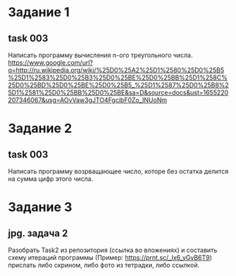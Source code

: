 













# Задание 1
## task 003
Написать программу вычисления n-ого треугольного числа. https://www.google.com/url?q=http://ru.wikipedia.org/wiki/%25D0%25A2%25D1%2580%25D0%25B5%25D1%2583%25D0%25B3%25D0%25BE%25D0%25BB%25D1%258C%25D0%25BD%25D0%25BE%25D0%25B5_%25D1%2587%25D0%25B8%25D1%2581%25D0%25BB%25D0%25BE&sa=D&source=docs&ust=1655220207346067&usg=AOvVaw3gJTO4FgcibF0Zo_INUoNm


# Задание 2
## task 003
Написать программу возрващающее число, которе без остатка делится на сумма цифр этого числа.


# Задание 3
## jpg. задача 2
Разобрать Task2 из репозитория (ссылка во вложениях) и составить схему итераций программы (Пример: https://prnt.sc/_Ix6_yGvB6T9) прислать либо скрином, либо фото из тетрадки, либо ссылкой.

